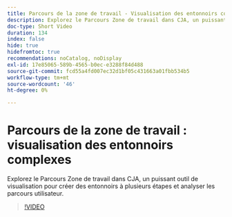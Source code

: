 ```yaml
---
title: Parcours de la zone de travail - Visualisation des entonnoirs complexes
description: Explorez le Parcours Zone de travail dans CJA, un puissant outil de visualisation pour créer des entonnoirs à plusieurs étapes et analyser les parcours utilisateur.
doc-type: Short Video
duration: 134
index: false
hide: true
hidefromtoc: true
recommendations: noCatalog, noDisplay
exl-id: 17e85065-589b-4565-b0ec-e3288f84d488
source-git-commit: fcd55a4fd007ec32d1bf05c431663a01fbb534b5
workflow-type: tm+mt
source-wordcount: '46'
ht-degree: 0%

---
```


# Parcours de la zone de travail : visualisation des entonnoirs complexes

Explorez le Parcours Zone de travail dans CJA, un puissant outil de visualisation pour créer des entonnoirs à plusieurs étapes et analyser les parcours utilisateur.

<!-- 72_S103_3442450_134_journey-canvas-visualizing-complex-funnels -->
>[!VIDEO](https://video.tv.adobe.com/v/3460149/?learn=on&enablevpops=true&captions=fre_fr)
